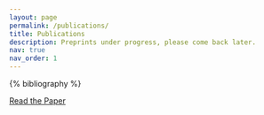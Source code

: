 ```yaml
---
layout: page
permalink: /publications/
title: Publications
description: Preprints under progress, please come back later.
nav: true
nav_order: 1
---
```


<!-- _pages/publications.md -->
<div class="publications">

  {% bibliography %}

  <!-- Replace the download link with the direct link to the paper -->
  <p><a href="https://arxiv.org/abs/2410.08111" target="_blank">Read the Paper</a></p>

</div>